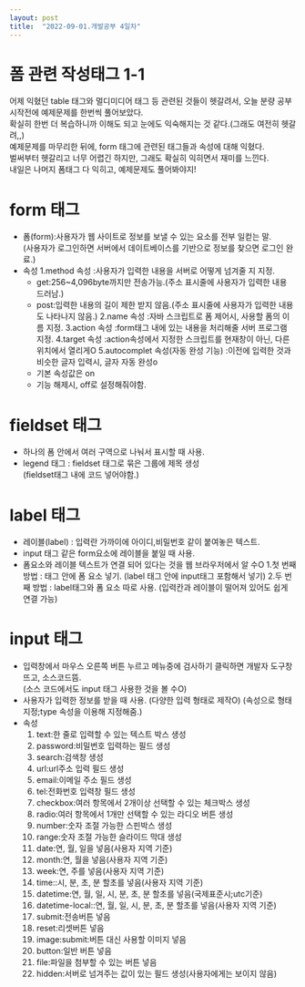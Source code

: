```yaml
---
layout: post
title:  "2022-09-01.개발공부 4일차"
---
```

# 폼 관련 작성태그 1-1
어제 익혔던 table 태그와 멀디미디어 태그 등 관련된 것들이 헷갈려서, 오늘 분량 공부 시작전에 예제문제를 한번씩 풀어보았다.<br>
확실히 한번 더 복습하니까 이해도 되고 눈에도 익숙해지는 것 같다.(그래도 여전히 헷갈려,,)<br>
예제문제를 마무리한 뒤에, form 태그에 관련된 태그들과 속성에 대해 익혔다.<br>
벌써부터 헷갈리고 너무 어렵긴 하지만, 그래도 확실히 익히면서 재미를 느낀다.<br>
내일은 나머지 폼태그 다 익히고, 예제문제도 풀어봐야지!

# form 태그
- 폼(form):사용자가 웹 사이트로 정보를 보낼 수 있는 요소를 전부 일컫는 말.<br>
          (사용자가 로그인하면 서버에서 데이트베이스를 기반으로 정보를 찾으면 로그인 완료.)
- 속성
   1.method 속성
    :사용자가 입력한 내용을 서버로 어떻게 넘겨줄 지 지정.
    - get:256~4,096byte까지만 전송가능.(주소 표시줄에 사용자가 입력한 내용 드러남.)
    - post:입력한 내용의 길이 제한 받지 않음.(주소 표시줄에 사용자가 입력한 내용도 나타나지 않음.)
   2.name 속성
    :자바 스크립트로 폼 제어시, 사용할 폼의 이름 지정.
   3.action 속성
    :form태그 내에 있는 내용을 처리해줄 서버 프로그램 지정.
   4.target 속성
    :action속성에서 지정한 스크립트를 현재창이 아닌, 다른 위치에서 열리게O
   5.autocomplet 속성(자동 완성 기능)
    :이전에 입력한 것과 비슷한 글자 입력시, 글자 자동 완성o
    - 기본 속성값은 on
    - 기능 해제시, off로 설정해줘야함.




# fieldset 태그
- 하나의 폼 안에서 여러 구역으로 나눠서 표시할 때 사용.
- legend 태그
  : fieldset 태그로 묶은 그룹에 제목 생성 <br>
    (fieldset태그 내에 코드 넣어야함.)




# label 태그
- 레이블(label)
  : 입력란 가까이에 아이디,비밀번호 같이 붙여놓은 텍스트.
- input 태그 같은 form요소에 레이블을 붙일 때 사용.
- 폼요소와 레이블 텍스트가 연결 되어 있다는 것을 웹 브라우저에서 알 수O
  1.첫 번째 방법
    : 태그 안에 폼 요소 넣기.
      (label 태그 안에 input태그 포함해서 넣기)
  2.두 번째 방법
    : label태그와 폼 요소 따로 사용.
      (입력칸과 레이블이 떨어져 있어도 쉽게 연결 가능)




# input 태그
- 입력창에서 마우스 오른쪽 버튼 누르고 메뉴중에 검사하기 클릭하면 개발자 도구창뜨고, 소스코드뜸.<br>
  (소스 코드에서도 input 태그 사용한 것을 볼 수O)
- 사용자가 입력한 정보를 받을 때 사용.
  (다양한 입력 형태로 제작O)
  (속성으로 형태 지정;type 속성을 이용해 지정해줌.)
- 속성
  1. text:한 줄로 입력할 수 있는 텍스트 박스 생성
  2. password:비밀번호 입력하는 필드 생성
  3. search:검색창 생성
  4. url:url주소 입력 필드 생성
  5. email:이메일 주소 필드 생성
  6. tel:전화번호 입력창 필드 생성
  7. checkbox:여러 항목에서 2개이상 선택할 수 있는 체크박스 생성
  8. radio:여러 항목에서 1개만 선택할 수 있는 라디오 버튼 생성
  9. number:숫자 조절 가능한 스핀박스 생성
  10. range:숫자 조절 가능한 슬라이드 막대 생성
  11. date:연, 월, 일을 넣음(사용자 지역 기준)
  12. month:연, 월을 넣음(사용자 지역 기준)
  13. week:연, 주를 넣음(사용자 지역 기준)
  14. time::시, 분, 초, 분 할초를 넣음(사용자 지역 기준)
  15. datetime:연, 월, 일, 시, 분, 초, 분 할초를 넣음(국제표준시;utc기준)
  16. datetime-local::연, 월, 일, 시, 분, 초, 분 할초를 넣음(사용자 지역 기준)
  17. submit:전송버튼 넣음
  18. reset:리셋버튼 넣음
  19. image:submit:버튼 대신 사용할 이미지 넣음
  20. button:일반 버튼 넣음
  21. file:파일을 첨부할 수 있는 버튼 넣음
  22. hidden:서버로 넘겨주는 값이 있는 필드 생성(사용자에게는 보이지 않음)
